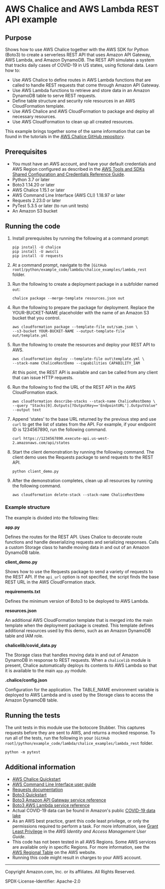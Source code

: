 # AWS Chalice and AWS Lambda REST API example

## Purpose

Shows how to use AWS Chalice together with the AWS SDK for Python (Boto3) to 
create a serverless REST API that uses Amazon API Gateway, AWS Lambda, and 
Amazon DynamoDB. The REST API simulates a system that tracks daily cases
of COVID-19 in US states, using fictional data. Learn how to:

* Use AWS Chalice to define routes in AWS Lambda functions that
 are called to handle REST requests that come through Amazon API Gateway.
* Use AWS Lambda functions to retrieve and store data in an Amazon DynamoDB 
table to serve REST requests.
* Define table structure and security role resources in an AWS CloudFormation template.
* Use AWS Chalice and AWS CloudFormation to package and deploy all necessary resources.
* Use AWS CloudFormation to clean up all created resources.

This example brings together some of the same information that can be found in the
tutorials in the 
[AWS Chalice GitHub repository](https://aws.github.io/chalice/quickstart.html).

## Prerequisites

- You must have an AWS account, and have your default credentials and AWS Region
  configured as described in the [AWS Tools and SDKs Shared Configuration and
  Credentials Reference Guide](https://docs.aws.amazon.com/credref/latest/refdocs/creds-config-files.html).
- Python 3.7 or later
- Boto3 1.14.20 or later
- AWS Chalice 1.15.1 or later
- AWS Command Line Interface (AWS CLI) 1.18.97 or later
- Requests 2.23.0 or later
- PyTest 5.3.5 or later (to run unit tests)
- An Amazon S3 bucket

## Running the code

1. Install prerequisites by running the following at a command prompt:

    ```
    pip install -U chalice
    pip install -U awscli
    pip install -U requests
    ``` 

1. At a command prompt, navigate to the 
`[GitHub root]/python/example_code/lambda/chalice_examples/lambda_rest` 
folder.

1. Run the following to create a deployment package in a subfolder named `out`:

    ```
    chalice package --merge-template resources.json out
    ```

1. Run the following to prepare the package for deployment. Replace the  
YOUR-BUCKET-NAME placeholder with the name of an Amazon S3 bucket that you control.

    ```
    aws cloudformation package --template-file out/sam.json \ 
   --s3-bucket YOUR-BUCKET-NAME --output-template-file out/template.yml
    ```

1. Run the following to create the resources and deploy your REST API to AWS.

    ```
    aws cloudformation deploy --template-file out\template.yml \ 
    --stack-name ChaliceRestDemo --capabilities CAPABILITY_IAM
    ```

    At this point, the REST API is available and can be called from any client
    that can issue HTTP requests.
    
1. Run the following to find the URL of the REST API in the AWS CloudFormation stack.

   ```
   aws cloudformation describe-stacks --stack-name ChaliceRestDemo \
   --query "Stacks[0].Outputs[?OutputKey=='EndpointURL'].OutputValue" --output text
   ```
   
1. Append 'states' to the base URL returned by the previous step and use `curl` to
get the list of states from the API. For example, if your endpoint ID is 1234567890, 
run the following command.

    ```
    curl https://1234567890.execute-api.us-west-2.amazonaws.com/api/states
    ``` 

1. Start the client demonstration by running the following command. The client
demo uses the Requests package to send requests to the REST API.

    ```
    python client_demo.py
    ```  

1. After the demonstration completes, clean up all resources by running the following
command.

    ```
    aws cloudformation delete-stack --stack-name ChaliceRestDemo
    ```

### Example structure

The example is divided into the following files:

**app.py**

Defines the routes for the REST API. Uses Chalice to decorate route functions and
handle deserializing requests and serializing responses. Calls a custom Storage
class to handle moving data in and out of an Amazon DynamoDB table. 

**client_demo.py**

Shows how to use the Requests package to send a variety of requests to the REST API.
If the `api_url` option is not specified, the script finds the base REST URL in the 
AWS CloudFormation stack.

**requirements.txt**

Defines the minimum version of Boto3 to be deployed to AWS Lambda.

**resources.json**

An additional AWS CloudFormation template that is merged into the main template when
the deployment package is created. This template defines additional resources used
by this demo, such as an Amazon DynamoDB table and IAM role.

**chalicelib/covid_data.py**

The Storage class that handles moving data in and out of Amazon DynamoDB in response
to REST requests. When a `chalicelib` module is present, Chalice automatically
deploys its contents to AWS Lambda so that it is available to the main `app.py` module.

**.chalice/config.json**

Configuration for the application. The TABLE_NAME environment variable is deployed
to AWS Lambda and is used by the Storage class to access the Amazon DynamoDB table.    

## Running the tests

The unit tests in this module use the botocore Stubber. This captures requests before 
they are sent to AWS, and returns a mocked response. To run all of the tests, 
run the following in your 
`[GitHub root]/python/example_code/lambda/chalice_examples/lambda_rest` folder.

```    
python -m pytest
```

## Additional information

- [AWS Chalice Quickstart](https://aws.github.io/chalice/quickstart.html)
- [AWS Command Line Interface user guide](https://docs.aws.amazon.com/cli/latest/userguide/cli-chap-welcome.html)
- [Requests documentation](https://requests.readthedocs.io/en/master/)
- [Boto3 Quickstart](https://boto3.amazonaws.com/v1/documentation/api/latest/guide/quickstart.html)
- [Boto3 Amazon API Gateway service reference](https://boto3.amazonaws.com/v1/documentation/api/latest/reference/services/apigateway.html)
- [Boto3 AWS Lambda service reference](https://boto3.amazonaws.com/v1/documentation/api/latest/reference/services/lambda.html)
- Actual COVID-19 data can be found in Amazon's public [COVID-19 data lake](https://aws.amazon.com/covid-19-data-lake/)
- As an AWS best practice, grant this code least privilege, or only the 
  permissions required to perform a task. For more information, see 
  [Grant Least Privilege](https://docs.aws.amazon.com/IAM/latest/UserGuide/best-practices.html#grant-least-privilege) 
  in the *AWS Identity and Access Management 
  User Guide*.
- This code has not been tested in all AWS Regions. Some AWS services are 
  available only in specific Regions. For more information, see the 
  [AWS Regional Table](https://aws.amazon.com/about-aws/global-infrastructure/regional-product-services/)
  on the AWS website.
- Running this code might result in charges to your AWS account.

---
Copyright Amazon.com, Inc. or its affiliates. All Rights Reserved.

SPDX-License-Identifier: Apache-2.0
